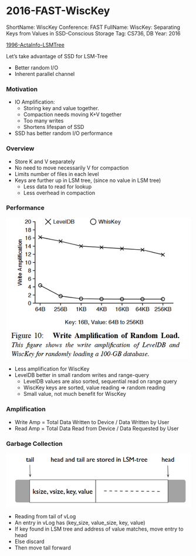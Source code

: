 # 2016-FAST-WiscKey

ShortName: WiscKey
Conference: FAST
FullName: WiscKey: Separating Keys from Values in SSD-Conscious Storage
Tag: CS736, DB
Year: 2016

[1996-ActaInfo-LSMTree](1996-ActaInfo-LSMTree%201237db6fa1f7808a896ed6bdc59560bb.md) 

Let’s take advantage of SSD for LSM-Tree

- Better random I/O
- Inherent parallel channel

### Motivation

- IO Amplification:
    - Storing key and value together.
    - Compaction needs moving K+V together
    - Too many writes
    - Shortens lifespan of SSD
- SSD has better random I/O performance

### Overview

- Store K and V separately
- No need to move necessarily V for compaction
- Limits number of files in each level
- Keys are further up in LSM tree, (since no value in LSM tree)
    - Less data to read for lookup
    - Less overhead in compaction

### Performance

![image-22.png](images/image%2022.png)

- Less amplification for WiscKey
- LevelDB better in small random writes and range-query
    - LevelDB values are also sorted, sequential read on range query
    - WiscKey keys are sorted, value reading ⇒ random reading
    - Small value, not much benefit for WiscKey

### Amplification

- Write Amp = Total Data Written to Device / Data Written by User
- Read Amp = Total Data Read from Device / Data Requested by User

### Garbage Collection

![image-23.png](images/image%2023.png)

- Reading from tail of vLog
- An entry in vLog has (key_size, value_size, key, value)
- If key found in LSM tree and address of value matches, move entry to head
- Else discard
- Then move tail forward